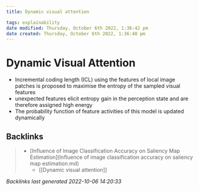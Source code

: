 ```yaml
---
title: Dynamic visual attention

tags: explainability
date modified: Thursday, October 6th 2022, 1:36:42 pm
date created: Thursday, October 6th 2022, 1:36:40 pm
---
```


# Dynamic Visual Attention
- Incremental coding length (ICL) using the features of local image patches is proposed to maximise the entropy of the sampled visual features
- unexpected features elicit entropy gain in the perception state and are therefore assigned high energy
- The probability function of feature activities of this model is updated dynamically

## Backlinks

> - [Influence of Image Classification Accuracy on Saliency Map Estimation](Influence of image classification accuracy on saliency map estimation.md)
>   - [[Dynamic visual attention]]

_Backlinks last generated 2022-10-06 14:20:33_
